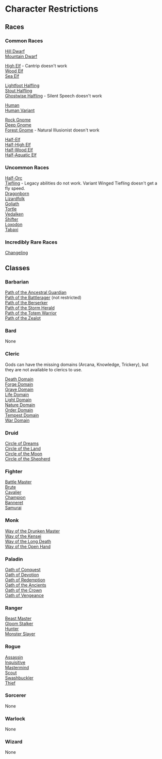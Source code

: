 # Character Restrictions  

## Races  


### Common Races  
[Hill Dwarf](https://www.dndbeyond.com/characters/races/dwarf#HillDwarf)  
[Mountain Dwarf](https://www.dndbeyond.com/characters/races/dwarf#MountainDwarf)  


[High Elf](https://www.dndbeyond.com/characters/races/elf#HighElf) - Cantrip doesn't work  
[Wood Elf](https://www.dndbeyond.com/characters/races/elf#WoodElf)  
[Sea Elf](https://www.dndbeyond.com/characters/races/elf#SeaElf)  
 

[Lightfoot Halfling](https://www.dndbeyond.com/characters/races/halfling#LightfootHalfling)  
[Stout Halfling](https://www.dndbeyond.com/characters/races/halfling#StoutHalfling)  
[Ghostwise Halfling](https://www.dndbeyond.com/characters/races/halfling#GhostwiseHalfling) - Silent Speech doesn't work  


[Human](https://www.dndbeyond.com/characters/races/human)  
[Human Variant](https://www.dndbeyond.com/characters/races/human#VariantHuman)  

[Rock Gnome](https://www.dndbeyond.com/characters/races/gnome#RockGnome)  
[Deep Gnome](https://www.dndbeyond.com/characters/races/gnome#DeepGnome)  
[Forest Gnome](https://www.dndbeyond.com/characters/races/gnome#ForestGnome) - Natural Illusionist doesn't work  


[Half-Elf](https://www.dndbeyond.com/characters/races/half-elf)  
[Half-High Elf](https://www.dndbeyond.com/characters/races/half-elf#HighHalfElf)  
[Half-Wood Elf](https://www.dndbeyond.com/characters/races/half-elf#WoodHalfElf)  
[Half-Aquatic Elf](https://www.dndbeyond.com/characters/races/half-elf#AquaticHalfElf)  


### Uncommon Races  
[Half-Orc](https://www.dndbeyond.com/characters/races/half-orc)  
[Tiefling](https://www.dndbeyond.com/characters/races/tiefling) - Legacy abilities do not work. Variant Winged Tiefling doesn't get a fly speed.  
[Dragonborn](https://www.dndbeyond.com/characters/races/dragonborn)  
[Lizardfolk](https://www.dndbeyond.com/characters/races/lizardfolk)  
[Goliath](https://www.dndbeyond.com/characters/races/goliath)  
[Tortle](https://www.dndbeyond.com/characters/races/tortle)  
[Vedalken](https://www.dndbeyond.com/characters/races/vedalken)  
[Shifter](https://www.dndbeyond.com/characters/races/shifter)  
[Loxodon](https://www.dndbeyond.com/characters/races/loxodon)  
[Tabaxi](https://www.dndbeyond.com/characters/races/tabaxi)  

### Incredibly Rare Races  
[Changeling](https://www.dndbeyond.com/characters/races/changeling)


## Classes

### Barbarian
[Path of the Ancestral Guardian](https://www.dndbeyond.com/characters/classes/barbarian#PathoftheAncestralGuardian)  
[Path of the Battlerager](https://www.dndbeyond.com/characters/classes/barbarian#PathoftheBattlerager) (not restricted)  
[Path of the Berserker](https://www.dndbeyond.com/characters/classes/barbarian#PathoftheBerserker)  
[Path of the Storm Herald](https://www.dndbeyond.com/characters/classes/barbarian#PathoftheStormHerald)  
[Path of the Totem Warrior](https://www.dndbeyond.com/characters/classes/barbarian#PathoftheTotemWarrior)  
[Path of the Zealot](https://www.dndbeyond.com/characters/classes/barbarian#PathoftheZealot)

### Bard
None

### Cleric

Gods can have the missing domains (Arcana, Knowledge, Trickery), but they are not available to clerics to use.  

[Death Domain](https://www.dndbeyond.com/characters/classes/cleric#DeathDomain)  
[Forge Domain](https://www.dndbeyond.com/characters/classes/cleric#ForgeDomain)  
[Grave Domain](https://www.dndbeyond.com/characters/classes/cleric#GraveDomain)  
[Life Domain](https://www.dndbeyond.com/characters/classes/cleric#LifeDomain)  
[Light Domain](https://www.dndbeyond.com/characters/classes/cleric#LightDomain)  
[Nature Domain](https://www.dndbeyond.com/characters/classes/cleric#NatureDomain)  
[Order Domain](https://www.dndbeyond.com/characters/classes/cleric#OrderDomain)  
[Tempest Domain](https://www.dndbeyond.com/characters/classes/cleric#TempestDomain)  
[War Domain](https://www.dndbeyond.com/characters/classes/cleric#WarDomain)  

### Druid
[Circle of Dreams](https://www.dndbeyond.com/characters/classes/druid#CircleofDreams)  
[Circle of the Land](https://www.dndbeyond.com/characters/classes/druid#CircleoftheLand)  
[Circle of the Moon](https://www.dndbeyond.com/characters/classes/druid#CircleoftheMoon)  
[Circle of the Shepherd](https://www.dndbeyond.com/characters/classes/druid#CircleoftheShepherd)  

### Fighter
[Battle Master](https://www.dndbeyond.com/characters/classes/fighter#BattleMaster)  
[Brute](https://www.dndbeyond.com/characters/classes/fighter#Brute)  
[Cavalier](https://www.dndbeyond.com/characters/classes/fighter#Cavalier)  
[Champion](https://www.dndbeyond.com/characters/classes/fighter#Champion)  
[Banneret](https://www.dndbeyond.com/characters/classes/fighter#PurpleDragonKnight)  
[Samurai](https://www.dndbeyond.com/characters/classes/fighter#Samurai)  

### Monk
[Way of the Drunken Master](https://www.dndbeyond.com/characters/classes/monk#WayoftheDrunkenMaster)  
[Way of the Kensei](https://www.dndbeyond.com/characters/classes/monk#WayoftheKensei)  
[Way of the Long Death](https://www.dndbeyond.com/characters/classes/monk#WayoftheLongDeath)  
[Way of the Open Hand](https://www.dndbeyond.com/characters/classes/monk#WayoftheOpenHand)  

### Paladin
[Oath of Conquest](https://www.dndbeyond.com/characters/classes/paladin#OathofConquest)  
[Oath of Devotion](https://www.dndbeyond.com/characters/classes/paladin#OathofDevotion)  
[Oath of Redemption](https://www.dndbeyond.com/characters/classes/paladin#OathofRedemption)  
[Oath of the Ancients](https://www.dndbeyond.com/characters/classes/paladin#OathoftheAncients)  
[Oath of the Crown](https://www.dndbeyond.com/characters/classes/paladin#OathoftheCrown)  
[Oath of Vengeance](https://www.dndbeyond.com/characters/classes/paladin#OathofVengeance)  


### Ranger
[Beast Master](https://www.dndbeyond.com/characters/classes/ranger#BeastMaster)  
[Gloom Stalker](https://www.dndbeyond.com/characters/classes/ranger#GloomStalker)  
[Hunter](https://www.dndbeyond.com/characters/classes/ranger#Hunter)  
[Monster Slayer](https://www.dndbeyond.com/characters/classes/ranger#MonsterSlayer)  

### Rogue
[Assassin](https://www.dndbeyond.com/characters/classes/rogue#Assassin)  
[Inquisitive](https://www.dndbeyond.com/characters/classes/rogue#Inquisitive)  
[Mastermind](https://www.dndbeyond.com/characters/classes/rogue#Mastermind)  
[Scout](https://www.dndbeyond.com/characters/classes/rogue#Scout)  
[Swashbuckler](https://www.dndbeyond.com/characters/classes/rogue#Swashbuckler)  
[Thief](https://www.dndbeyond.com/characters/classes/rogue#Thief)  

### Sorcerer
None

### Warlock
None

### Wizard
None
